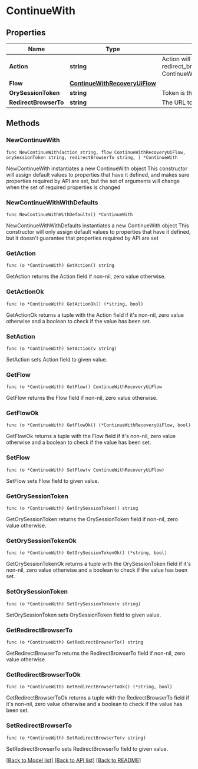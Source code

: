 # ContinueWith

## Properties

Name | Type | Description | Notes
------------ | ------------- | ------------- | -------------
**Action** | **string** | Action will always be &#x60;redirect_browser_to&#x60; redirect_browser_to ContinueWithActionRedirectBrowserToString | 
**Flow** | [**ContinueWithRecoveryUiFlow**](ContinueWithRecoveryUiFlow.md) |  | 
**OrySessionToken** | **string** | Token is the token of the session | 
**RedirectBrowserTo** | **string** | The URL to redirect the browser to | 

## Methods

### NewContinueWith

`func NewContinueWith(action string, flow ContinueWithRecoveryUiFlow, orySessionToken string, redirectBrowserTo string, ) *ContinueWith`

NewContinueWith instantiates a new ContinueWith object
This constructor will assign default values to properties that have it defined,
and makes sure properties required by API are set, but the set of arguments
will change when the set of required properties is changed

### NewContinueWithWithDefaults

`func NewContinueWithWithDefaults() *ContinueWith`

NewContinueWithWithDefaults instantiates a new ContinueWith object
This constructor will only assign default values to properties that have it defined,
but it doesn't guarantee that properties required by API are set

### GetAction

`func (o *ContinueWith) GetAction() string`

GetAction returns the Action field if non-nil, zero value otherwise.

### GetActionOk

`func (o *ContinueWith) GetActionOk() (*string, bool)`

GetActionOk returns a tuple with the Action field if it's non-nil, zero value otherwise
and a boolean to check if the value has been set.

### SetAction

`func (o *ContinueWith) SetAction(v string)`

SetAction sets Action field to given value.


### GetFlow

`func (o *ContinueWith) GetFlow() ContinueWithRecoveryUiFlow`

GetFlow returns the Flow field if non-nil, zero value otherwise.

### GetFlowOk

`func (o *ContinueWith) GetFlowOk() (*ContinueWithRecoveryUiFlow, bool)`

GetFlowOk returns a tuple with the Flow field if it's non-nil, zero value otherwise
and a boolean to check if the value has been set.

### SetFlow

`func (o *ContinueWith) SetFlow(v ContinueWithRecoveryUiFlow)`

SetFlow sets Flow field to given value.


### GetOrySessionToken

`func (o *ContinueWith) GetOrySessionToken() string`

GetOrySessionToken returns the OrySessionToken field if non-nil, zero value otherwise.

### GetOrySessionTokenOk

`func (o *ContinueWith) GetOrySessionTokenOk() (*string, bool)`

GetOrySessionTokenOk returns a tuple with the OrySessionToken field if it's non-nil, zero value otherwise
and a boolean to check if the value has been set.

### SetOrySessionToken

`func (o *ContinueWith) SetOrySessionToken(v string)`

SetOrySessionToken sets OrySessionToken field to given value.


### GetRedirectBrowserTo

`func (o *ContinueWith) GetRedirectBrowserTo() string`

GetRedirectBrowserTo returns the RedirectBrowserTo field if non-nil, zero value otherwise.

### GetRedirectBrowserToOk

`func (o *ContinueWith) GetRedirectBrowserToOk() (*string, bool)`

GetRedirectBrowserToOk returns a tuple with the RedirectBrowserTo field if it's non-nil, zero value otherwise
and a boolean to check if the value has been set.

### SetRedirectBrowserTo

`func (o *ContinueWith) SetRedirectBrowserTo(v string)`

SetRedirectBrowserTo sets RedirectBrowserTo field to given value.



[[Back to Model list]](../README.md#documentation-for-models) [[Back to API list]](../README.md#documentation-for-api-endpoints) [[Back to README]](../README.md)


